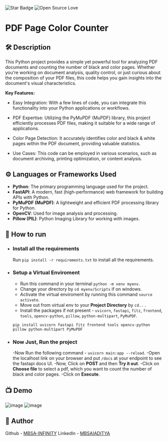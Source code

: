 <!--Please do not remove this part-->
![Star Badge](https://img.shields.io/static/v1?label=%F0%9F%8C%9F&message=If%20Useful&style=style=flat&color=BC4E99)
![Open Source Love](https://badges.frapsoft.com/os/v1/open-source.svg?v=103)

# PDF Page Color Counter

## 🛠️ Description
This Python project provides a simple yet powerful tool for analyzing PDF documents and counting the number of black and color pages. Whether you're working on document analysis, quality control, or just curious about the composition of your PDF files, this code helps you gain insights into the document's visual characteristics.

**Key Features:**

* Easy Integration: With a few lines of code, you can integrate this functionality into your Python applications or workflows.

* PDF Expertise: Utilizing the PyMuPDF (MuPDF) library, this project efficiently processes PDF files, making it suitable for a wide range of applications.

* Color Page Detection: It accurately identifies color and black & white pages within the PDF document, providing valuable statistics.

* Use Cases: This code can be employed in various scenarios, such as document archiving, printing optimization, or content analysis.

## ⚙️ Languages or Frameworks Used
- **Python**: The primary programming language used for the project.
- **FastAPI**: A modern, fast (high-performance) web framework for building APIs with Python.
- **PyMuPDF (MuPDF)**: A lightweight and efficient PDF processing library for Python.
- **OpenCV**: Used for image analysis and processing.
- **Pillow (PIL)**: Python Imaging Library for working with images.

## 🌟 How to run
 - ### Install all the requirements
    Run `pip install -r requirements.txt` to install all the requirements.
 - ### Setup a Virtual Enviroment

   - Run this command in your terminal `python -m venv myenv`.
   - Change your directory by `cd myenv/Scripts` if on windows.
   - Activate the virtual enviroment by running this command `source activate`.
   - Move out from virtual env to your **Project Directory** by `cd..` .
   - Install the packages if not present - `uvicorn`, `fastapi`, `fitz`, `frontend`, `tools`, `opencv-python`, `pillow`, `python-multipart`, `PyMuPDF`.
   ```
   pip install uvicorn fastapi fitz frontend tools opencv-python pillow python-multipart PyMuPDF
   ```

- ###  Now Just, Run the project
   
   -Now Run the following command - `uvicorn main:app --reload`.
   -Open the localhost link on your browser and put `/docs` at your endpoint to see the fastapi docs UI.
   -Now, Click on **POST** and then **Try it out**.
   -Click on **Choose file** to select a pdf, which you want to count the number of black and color pages.
   -Click on **Execute**.


## 📺 Demo
![image](https://github.com/MBSA-INFINITY/MBSA-Forms/assets/85332648/2200ef81-57de-4619-ba33-4bed2cf31780)
![image](https://github.com/MBSA-INFINITY/MBSA-Forms/assets/85332648/ad83c91d-e140-4f4b-9b30-81b4903f1011)

## 🤖 Author

Github - [MBSA-INFINITY](https://github.com/Om25091210)
LinkedIn - [MBSAIADITYA](www.linkedin.com/in/omyadav)




